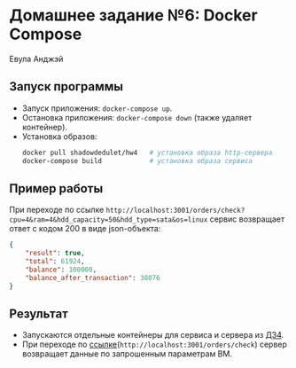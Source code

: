 # Домашнее задание №6: Docker Compose

Евула Анджэй

## Запуск программы
- Запуск приложения: `docker-compose up`.
- Остановка приложения: `docker-compose down` (также удаляет контейнер).
- Установка образов: 
    ```bash
    docker pull shadowdedulet/hw4   # установка образа http-сервера
    docker-compose build            # установка образа сервиса
    ```
    
## Пример работы
При переходе по ссылке `http://localhost:3001/orders/check?cpu=4&ram=4&hdd_capacity=50&hdd_type=sata&os=linux` сервис возвращает ответ с кодом 200 в виде json-объекта:
```json
{
    "result": true,
    "total": 61924,
    "balance": 100000,
    "balance_after_transaction": 38076
}
``` 

## Результат
- Запускаются отдельные контейнеры для сервиса и сервера из [ДЗ4](http://git-intern.digitalleague.ru/shadowdedulet/hw4/).
- При переходе по [ссылке](http://localhost:3001/orders/check)(`http://localhost:3001/orders/check`) сервер возвращает данные по запрошенным параметрам ВМ.
